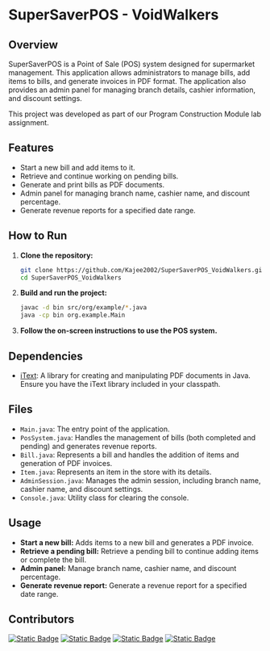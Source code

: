 # SuperSaverPOS - VoidWalkers

## Overview

SuperSaverPOS is a Point of Sale (POS) system designed for supermarket management. This application allows administrators to manage bills, add items to bills, and generate invoices in PDF format. The application also provides an admin panel for managing branch details, cashier information, and discount settings.

This project was developed as part of our Program Construction Module lab assignment.

## Features

- Start a new bill and add items to it.
- Retrieve and continue working on pending bills.
- Generate and print bills as PDF documents.
- Admin panel for managing branch name, cashier name, and discount percentage.
- Generate revenue reports for a specified date range.

## How to Run

1. **Clone the repository:**
    ```sh
    git clone https://github.com/Kajee2002/SuperSaverPOS_VoidWalkers.git
    cd SuperSaverPOS_VoidWalkers
    ```

2. **Build and run the project:**
    ```sh
    javac -d bin src/org/example/*.java
    java -cp bin org.example.Main
    ```

3. **Follow the on-screen instructions to use the POS system.**

## Dependencies

- [iText](https://itextpdf.com/en): A library for creating and manipulating PDF documents in Java. Ensure you have the iText library included in your classpath.

## Files

- `Main.java`: The entry point of the application.
- `PosSystem.java`: Handles the management of bills (both completed and pending) and generates revenue reports.
- `Bill.java`: Represents a bill and handles the addition of items and generation of PDF invoices.
- `Item.java`: Represents an item in the store with its details.
- `AdminSession.java`: Manages the admin session, including branch name, cashier name, and discount settings.
- `Console.java`: Utility class for clearing the console.

## Usage

- **Start a new bill:** Adds items to a new bill and generates a PDF invoice.
- **Retrieve a pending bill:** Retrieve a pending bill to continue adding items or complete the bill.
- **Admin panel:** Manage branch name, cashier name, and discount percentage.
- **Generate revenue report:** Generate a revenue report for a specified date range.

## Contributors

[![Static Badge](https://img.shields.io/badge/kajatheepan-p?style=plastic&link=https%3A%2F%2Fgithub.com%2FKajee2002)](https://github.com/kajee2002) [![Static Badge](https://img.shields.io/badge/Nalina-G?style=plastic)]() [![Static Badge](https://img.shields.io/badge/Thilaksan-T?style=plastic)]() [![Static Badge](https://img.shields.io/badge/Babijana-J?style=plastic)]()